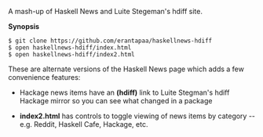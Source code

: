 
A mash-up of Haskell News and Luite Stegeman's hdiff site.

__Synopsis__

    $ git clone https://github.com/erantapaa/haskellnews-hdiff
    $ open haskellnews-hdiff/index.html
    $ open haskellnews-hdiff/index2.html

These are alternate versions of the Haskell News page
which adds a few convenience features:

- Hackage news items have an __(hdiff)__ link to
  Luite Stegman's hdiff Hackage mirror so you can see
  what changed in a package

- __index2.html__ has controls to toggle viewing of
news items by category -- e.g. Reddit, Haskell Cafe, Hackage, etc.

